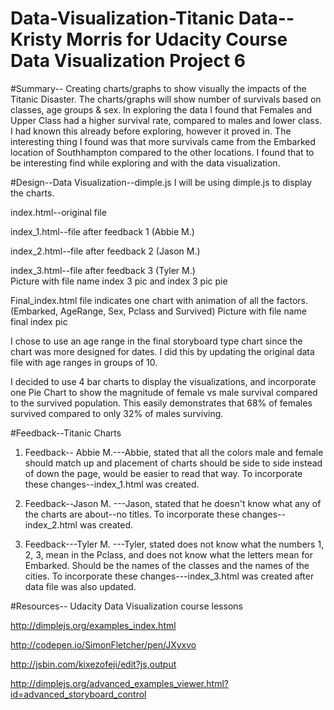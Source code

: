 # Data-Visualization-Titanic Data--Kristy Morris for Udacity Course Data Visualization Project 6


#Summary--
Creating charts/graphs to show visually the impacts of the Titanic Disaster.  The charts/graphs will show number of survivals based on classes, age groups & sex.  In exploring the data I found that Females and Upper Class had a higher survival rate, compared to males and lower class.  I had known this already before exploring, however it proved in.  The interesting thing I found was that more survivals came from the Embarked location of Southhampton compared to the other locations.  I found that to be interesting find while exploring and with the data visualization.

#Design--Data Visualization--dimple.js
I will be using dimple.js to display the charts.

index.html--original file

index_1.html--file after feedback 1 (Abbie M.)

index_2.html--file after feedback 2 (Jason M.)

index_3.html--file after feedback 3 (Tyler M.)  
Picture with file name index 3 pic and index 3 pic pie

Final_index.html file indicates one chart with animation of all the factors.  (Embarked, AgeRange, Sex, Pclass and Survived)
Picture with file name final index pic 

I chose to use an age range in the final storyboard type chart since the chart was more designed for dates.  I did this by updating the original data file with age ranges in groups of 10.

I decided to use 4 bar charts to display the visualizations, and incorporate one Pie Chart to show the magnitude of female vs male survival compared to the survived population.  This easily demonstrates that 68% of females survived compared to only 32% of males surviving. 


#Feedback--Titanic Charts
1) Feedback-- Abbie M.---Abbie, stated that all the colors male and female should match up and placement of charts should be side to side instead of down the page, would be easier to read that way.  To incorporate these changes--index_1.html was created.

2) Feedback--Jason M. ---Jason, stated that he doesn't know what any of the charts are about--no titles.   To incorporate these changes--index_2.html was created.

3) Feedback---Tyler M. ---Tyler, stated does not know what the numbers 1, 2, 3, mean in the Pclass, and does not know what the letters mean for Embarked.  Should be the names of the classes and the names of the cities.  To incorporate these changes---index_3.html was created after data file was also updated.



#Resources--
Udacity Data Visualization course lessons

http://dimplejs.org/examples_index.html

http://codepen.io/SimonFletcher/pen/JXyxvo

http://jsbin.com/kixezofeji/edit?js,output

http://dimplejs.org/advanced_examples_viewer.html?id=advanced_storyboard_control







